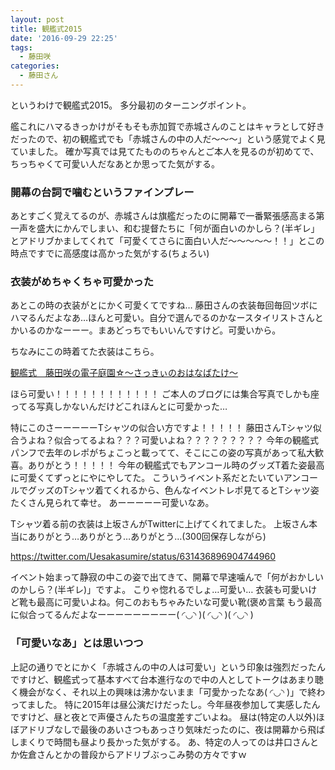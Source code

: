 ```yaml
---
layout: post
title: 観艦式2015
date: '2016-09-29 22:25'
tags:
  - 藤田咲
categories:
  - 藤田さん
---
```


というわけで観艦式2015。
多分最初のターニングポイント。

艦これにハマるきっかけがそもそも赤加賀で赤城さんのことはキャラとして好きだったので、初の観艦式でも「赤城さんの中の人だ～～～」という感覚でよく見ていました。
確か写真では見てたもののちゃんとご本人を見るのが初めてで、ちっちゃくて可愛い人だなあとか思ってた気がする。

### 開幕の台詞で噛むというファインプレー

あとすごく覚えてるのが、赤城さんは旗艦だったのに開幕で一番緊張感高まる第一声を盛大にかんでしまい、和む提督たちに「何が面白いのかしら？(半ギレ」とアドリブかましてくれて「可愛くてさらに面白い人だ～～～～～！！」とこの時点ですでに高感度は高かった気がする(ちょろい)

### 衣装がめちゃくちゃ可愛かった

あとこの時の衣装がとにかく可愛くてですね…
藤田さんの衣装毎回毎回ツボにハマるんだよなあ…ほんと可愛い。自分で選んでるのかなースタイリストさんとかいるのかなーーー。まあどっちでもいいんですけど。可愛いから。

ちなみにこの時着てた衣装はこちら。

[観艦式　藤田咲の電子庭園☆～さっきぃのおはなばたけ～][9fcab9fc]

  [9fcab9fc]: http://yaplog.jp/saki-ohana/archive/5906 "観艦式2015"

ほら可愛い！！！！！！！！！！！！
ご本人のブログには集合写真でしかも座ってる写真しかないんだけどこれほんとに可愛かった…

特にこのさーーーーーTシャツの似合い方ですよ！！！！！
藤田さんTシャツ似合うよね？似合ってるよね？？？可愛いよね？？？？？？？？？
今年の観艦式パンフで去年のレポがちょこっと載ってて、そこにこの姿の写真があって私大歓喜。ありがとう！！！！！
今年の観艦式でもアンコール時のグッズT着た姿最高に可愛くてずっとにやにやしてた。
こういうイベント系だとたいていアンコールでグッズのTシャツ着てくれるから、色んなイベントレポ見てるとTシャツ姿たくさん見られて幸せ。
あーーーーー可愛いなあ。

Tシャツ着る前の衣装は上坂さんがTwitterに上げてくれてました。
上坂さん本当にありがとう…ありがとう…ありがとう…(300回保存しながら)

https://twitter.com/Uesakasumire/status/631436896904744960


イベント始まって静寂の中この姿で出てきて、開幕で早速噛んで「何がおかしいのかしら？(半ギレ)」ですよ。
こりゃ惚れるでしょ…可愛い…
衣装も可愛いけど靴も最高に可愛いよね。何このおもちゃみたいな可愛い靴(褒め言葉
もう最高に似合ってるんだよなーーーーーーーーー( ◜◡◝ )( ◜◡◝ )( ◜◡◝ )

### 「可愛いなあ」とは思いつつ

上記の通りでとにかく「赤城さんの中の人は可愛い」という印象は強烈だったんですけど、観艦式って基本すべて台本進行なので中の人としてトークはあまり聴く機会がなく、それ以上の興味は沸かないまま「可愛かったなあ( ◜◡◝ )」で終わってました。
特に2015年は昼公演だけだったし。今年昼夜参加して実感したんですけど、昼と夜とで声優さんたちの温度差すごいよね。
昼は(特定の人以外)ほぼアドリブなしで最後のあいさつもあっさり気味だったのに、夜は開幕から飛ばしまくりで時間も昼より長かった気がする。
あ、特定の人ってのは井口さんとか佐倉さんとかの普段からアドリブぶっこみ勢の方々ですｗ
